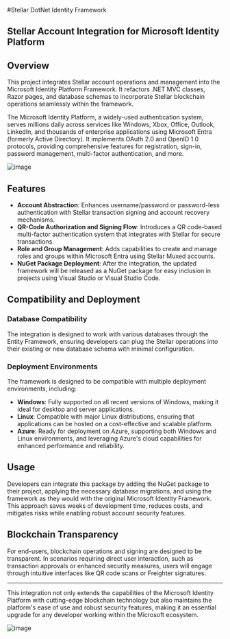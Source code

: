 #Stellar DotNet Identity Framework
## Stellar Account Integration for Microsoft Identity Platform

## Overview

This project integrates Stellar account operations and management into the Microsoft Identity Platform Framework. It refactors .NET MVC classes, Razor pages, and database schemas to incorporate Stellar blockchain operations seamlessly within the framework.

The Microsoft Identity Platform, a widely-used authentication system, serves millions daily across services like Windows, Xbox, Office, Outlook, LinkedIn, and thousands of enterprise applications using Microsoft Entra (formerly Active Directory). It implements OAuth 2.0 and OpenID 1.0 protocols, providing comprehensive features for registration, sign-in, password management, multi-factor authentication, and more.

![image](https://github.com/lockb0x-llc/Stellar-DotNet-Identity-Framework/assets/8976999/5e05ca83-3453-4b32-a7e6-4f28257df452)

## Features

- **Account Abstraction**: Enhances username/password or password-less authentication with Stellar transaction signing and account recovery mechanisms.
- **QR-Code Authorization and Signing Flow**: Introduces a QR code-based multi-factor authentication system that integrates with Stellar for secure transactions.
- **Role and Group Management**: Adds capabilities to create and manage roles and groups within Microsoft Entra using Stellar Muxed accounts.
- **NuGet Package Deployment**: After the integration, the updated framework will be released as a NuGet package for easy inclusion in projects using Visual Studio or Visual Studio Code.

## Compatibility and Deployment

### Database Compatibility

The integration is designed to work with various databases through the Entity Framework, ensuring developers can plug the Stellar operations into their existing or new database schema with minimal configuration.

### Deployment Environments

The framework is designed to be compatible with multiple deployment environments, including:
- **Windows**: Fully supported on all recent versions of Windows, making it ideal for desktop and server applications.
- **Linux**: Compatible with major Linux distributions, ensuring that applications can be hosted on a cost-effective and scalable platform.
- **Azure**: Ready for deployment on Azure, supporting both Windows and Linux environments, and leveraging Azure's cloud capabilities for enhanced performance and reliability.

## Usage

Developers can integrate this package by adding the NuGet package to their project, applying the necessary database migrations, and using the framework as they would with the original Microsoft Identity Framework. This approach saves weeks of development time, reduces costs, and mitigates risks while enabling robust account security features.

## Blockchain Transparency

For end-users, blockchain operations and signing are designed to be transparent. In scenarios requiring direct user interaction, such as transaction approvals or enhanced security measures, users will engage through intuitive interfaces like QR code scans or Freighter signatures.

---

This integration not only extends the capabilities of the Microsoft Identity Platform with cutting-edge blockchain technology but also maintains the platform's ease of use and robust security features, making it an essential upgrade for any developer working within the Microsoft ecosystem.

![image](https://github.com/lockb0x-llc/Stellar-DotNet-Identity-Framework/assets/8976999/a1324197-a474-482f-8f3d-8b5474c52028)

